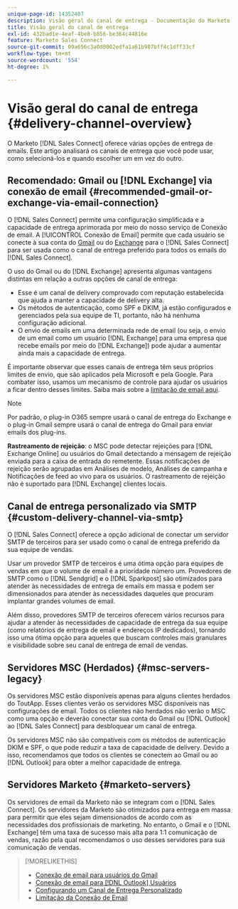 ```yaml
---
unique-page-id: 14352407
description: Visão geral do canal de entrega - Documentação do Marketo - Documentação do produto
title: Visão geral do canal de entrega
exl-id: 432bad1e-4eaf-4be8-b856-be364c44816e
feature: Marketo Sales Connect
source-git-commit: 09a656c3a0d0002edfa1a61b987bff4c1dff33cf
workflow-type: tm+mt
source-wordcount: '554'
ht-degree: 1%

---
```


# Visão geral do canal de entrega {#delivery-channel-overview}

O Marketo [!DNL Sales Connect] oferece várias opções de entrega de emails. Este artigo analisará os canais de entrega que você pode usar, como selecioná-los e quando escolher um em vez do outro.

## Recomendado: Gmail ou [!DNL Exchange] via conexão de email {#recommended-gmail-or-exchange-via-email-connection}

O [!DNL Sales Connect] permite uma configuração simplificada e a capacidade de entrega aprimorada por meio do nosso serviço de Conexão de email. A [!UICONTROL Conexão de Email] permite que cada usuário se conecte à sua conta do [Gmail](/help/marketo/product-docs/marketo-sales-connect/email-plugins/gmail/email-connection-for-gmail-users.md) ou do [Exchange](/help/marketo/product-docs/marketo-sales-connect/email-plugins/msc-for-outlook/email-connection-for-outlook-users.md) para o [!DNL Sales Connect] para ser usada como o canal de entrega preferido para todos os emails do [!DNL Sales Connect].

O uso do Gmail ou do [!DNL Exchange] apresenta algumas vantagens distintas em relação a outras opções de canal de entrega:

* Esse é um canal de delivery comprovado com reputação estabelecida que ajuda a manter a capacidade de delivery alta.
* Os métodos de autenticação, como SPF e DKIM, já estão configurados e gerenciados pela sua equipe de TI, portanto, não há nenhuma configuração adicional.
* O envio de emails em uma determinada rede de email (ou seja, o envio de um email como um usuário [!DNL Exchange] para uma empresa que recebe emails por meio do [!DNL Exchange]) pode ajudar a aumentar ainda mais a capacidade de entrega.

É importante observar que esses canais de entrega têm seus próprios limites de envio, que são aplicados pela Microsoft e pela Google. Para combater isso, usamos um mecanismo de controle para ajudar os usuários a ficar dentro desses limites. Saiba mais sobre a [limitação de email aqui](/help/marketo/product-docs/marketo-sales-connect/email/email-delivery/email-connection-throttling.md).

>[!NOTE]
>
>Por padrão, o plug-in O365 sempre usará o canal de entrega do Exchange e o plug-in Gmail sempre usará o canal de entrega do Gmail para enviar emails dos plug-ins.

**Rastreamento de rejeição**: o MSC pode detectar rejeições para [!DNL Exchange Online] ou usuários do Gmail detectando a mensagem de rejeição enviada para a caixa de entrada do remetente. Essas notificações de rejeição serão agrupadas em Análises de modelo, Análises de campanha e Notificações de feed ao vivo para os usuários. O rastreamento de rejeição não é suportado para [!DNL Exchange] clientes locais.

## Canal de entrega personalizado via SMTP {#custom-delivery-channel-via-smtp}

O [!DNL Sales Connect] oferece a opção adicional de conectar um servidor SMTP de terceiros para ser usado como o canal de entrega preferido da sua equipe de vendas.

Usar um provedor SMTP de terceiros é uma ótima opção para equipes de vendas em que o volume de email é a prioridade número um. Provedores de SMTP como o [!DNL Sendgrid] e o [!DNL Sparkpost] são otimizados para atender às necessidades de entrega de emails em massa e podem ser dimensionados para atender às necessidades daqueles que procuram implantar grandes volumes de email.

Além disso, provedores SMTP de terceiros oferecem vários recursos para ajudar a atender às necessidades de capacidade de entrega da sua equipe (como relatórios de entrega de email e endereços IP dedicados), tornando isso uma ótima opção para aqueles que buscam controles mais granulares e visibilidade sobre seu canal de entrega de email de vendas.

## Servidores MSC (Herdados) {#msc-servers-legacy}

Os servidores MSC estão disponíveis apenas para alguns clientes herdados do ToutApp. Esses clientes verão os servidores MSC disponíveis nas configurações de email. Todos os clientes não herdados não verão o MSC como uma opção e deverão conectar sua conta do Gmail ou [!DNL Outlook] ao [!DNL Sales Connect] para desbloquear um canal de entrega.

Os servidores MSC não são compatíveis com os métodos de autenticação DKIM e SPF, o que pode reduzir a taxa de capacidade de delivery. Devido a isso, recomendamos que todos os clientes se conectem ao Gmail ou ao [!DNL Outlook] para obter a melhor capacidade de entrega.

## Servidores Marketo {#marketo-servers}

Os servidores de email da Marketo não se integram com o [!DNL Sales Connect]. Os servidores da Marketo são otimizados para entrega em massa para permitir que eles sejam dimensionados de acordo com as necessidades dos profissionais de marketing. No entanto, o Gmail e o [!DNL Exchange] têm uma taxa de sucesso mais alta para 1:1 comunicação de vendas, razão pela qual recomendamos o uso desses servidores para sua comunicação de vendas.

>[!MORELIKETHIS]
>
>* [Conexão de email para usuários do Gmail](/help/marketo/product-docs/marketo-sales-connect/email-plugins/gmail/email-connection-for-gmail-users.md)
>* [Conexão de email para [!DNL Outlook] Usuários](/help/marketo/product-docs/marketo-sales-connect/email-plugins/msc-for-outlook/email-connection-for-outlook-users.md)
>* [Configurando um Canal de Entrega Personalizado](/help/marketo/product-docs/marketo-sales-connect/email/email-delivery/setting-up-a-custom-delivery-channel.md)
>* [Limitação da Conexão de Email](/help/marketo/product-docs/marketo-sales-connect/email/email-delivery/email-connection-throttling.md)
